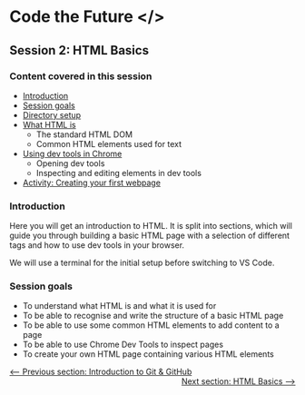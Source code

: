 # Code the Future </>

## Session 2: HTML Basics

### Content covered in this session

- [Introduction](#Introduction)
- [Session goals](#Session-goals)
- [Directory setup](#Directory-set-up)
- [What HTML is](html_basics.md)
  - The standard HTML DOM
  - Common HTML elements used for text
- [Using dev tools in Chrome](dev_tools.md)
  - Opening dev tools
  - Inspecting and editing elements in dev tools
- [Activity: Creating your first webpage](create_webpage.md)

### Introduction

Here you will get an introduction to HTML. It is split into sections, which will guide you through building a basic HTML page with a selection of different tags and how to use dev tools in your browser.

We will use a terminal for the initial setup before switching to VS Code.

### Session goals

- To understand what HTML is and what it is used for
- To be able to recognise and write the structure of a basic HTML page
- To be able to use some common HTML elements to add content to a page
- To be able to use Chrome Dev Tools to inspect pages
- To create your own HTML page containing various HTML elements

<div style="width: 100%">
<a href='../session-1/intro_to_github.md'><-- Previous section: Introduction to Git & GitHub</a>
<div align="right"><a  href='html_basics.md'>Next section: HTML Basics --></a></div>
</div>
